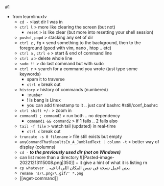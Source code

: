 #1
- from learnlinuxtv
	- `cd -` >last dir I was in
	- `ctrl l` > more like clearing the screen (but not)
		- `reset` > is like clear (but more into resetting your shell session)
	- `pushd` , `popd` > stacking any set of dir
	- `ctrl z` , `fg` > send something to the background, then to the foreground (good with vim, nano , htop .. etc)
	- `ctrl a` , `ctrl e` > start & end of command line
	- `ctrl u` > delete whole line
	- `sudo !!` > do last command but with sudo 
	- `ctrl r` > search for a command you wrote (just type some keywords)
		- spam it to traverse
		- `ctrl e` break out
	- `history` > history of commands (numbered)
		- `!number` 
		- ! is bang is Linux
		- you can add timestamp to it .. just conf bashrc #still/conf_bashrc 
	- `ctrl shift +/-` > zoom in
	- `command1 ; command2` > run both .. no dependency
		- `command1 && command2` >  if 1 fails .. 2 fails also
	- `tail -f file` > watch tail (updated) in real-time
		- `ctrl c` break out
	- `truncate -s 0 filename` > file still exists but empty
	- `anyCommandThatResultsIn_A_JumbledText | column -t` > better way of display (columns)
	- `cd -` ***to the previously used dir (not on Windows)***
	- can list more than a directory ![[Pasted-image-20221213115008.png|350]] + it give a hint of what it is listing rn
	- `cp whatever .` يعني اعمل نسخة في نفس المكان اللي انا فيه
	- `rename 's/\.png/\.gif/' *.png`
	- [[wget-command]]